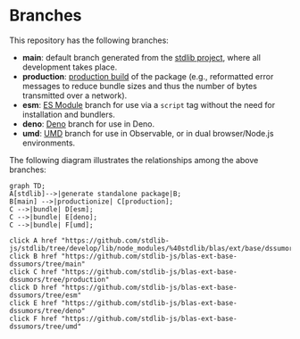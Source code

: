 <!--

@license Apache-2.0

Copyright (c) 2022 The Stdlib Authors.

Licensed under the Apache License, Version 2.0 (the "License");
you may not use this file except in compliance with the License.
You may obtain a copy of the License at

    http://www.apache.org/licenses/LICENSE-2.0

Unless required by applicable law or agreed to in writing, software
distributed under the License is distributed on an "AS IS" BASIS,
WITHOUT WARRANTIES OR CONDITIONS OF ANY KIND, either express or implied.
See the License for the specific language governing permissions and
limitations under the License.

-->

# Branches

This repository has the following branches:

-   **main**: default branch generated from the [stdlib project][stdlib-url], where all development takes place.
-   **production**: [production build][production-url] of the package (e.g., reformatted error messages to reduce bundle sizes and thus the number of bytes transmitted over a network).
-   **esm**: [ES Module][esm-url] branch for use via a `script` tag without the need for installation and bundlers.
-   **deno**: [Deno][deno-url] branch for use in Deno.
-   **umd**: [UMD][umd-url] branch for use in Observable, or in dual browser/Node.js environments.

The following diagram illustrates the relationships among the above branches:

```mermaid
graph TD;
A[stdlib]-->|generate standalone package|B;
B[main] -->|productionize| C[production];
C -->|bundle| D[esm];
C -->|bundle| E[deno];
C -->|bundle| F[umd];

click A href "https://github.com/stdlib-js/stdlib/tree/develop/lib/node_modules/%40stdlib/blas/ext/base/dssumors"
click B href "https://github.com/stdlib-js/blas-ext-base-dssumors/tree/main"
click C href "https://github.com/stdlib-js/blas-ext-base-dssumors/tree/production"
click D href "https://github.com/stdlib-js/blas-ext-base-dssumors/tree/esm"
click E href "https://github.com/stdlib-js/blas-ext-base-dssumors/tree/deno"
click F href "https://github.com/stdlib-js/blas-ext-base-dssumors/tree/umd"
```

[stdlib-url]: https://github.com/stdlib-js/stdlib/tree/develop/lib/node_modules/%40stdlib/blas/ext/base/dssumors
[production-url]: https://github.com/stdlib-js/blas-ext-base-dssumors/tree/production
[deno-url]: https://github.com/stdlib-js/blas-ext-base-dssumors/tree/deno
[umd-url]: https://github.com/stdlib-js/blas-ext-base-dssumors/tree/umd
[esm-url]: https://github.com/stdlib-js/blas-ext-base-dssumors/tree/esm